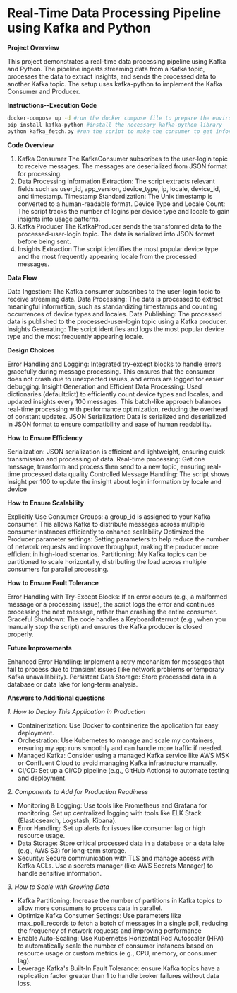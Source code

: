 # Real-Time Data Processing Pipeline using Kafka and Python

**Project Overview**

This project demonstrates a real-time data processing pipeline using Kafka and Python. The pipeline ingests streaming data from a Kafka topic, processes the data to extract insights, and sends the processed data to another Kafka topic. The setup uses kafka-python to implement the Kafka Consumer and Producer.

**Instructions--Execution Code**
```bash
docker-compose up -d #run the docker compose file to prepare the environment
pip install kafka-python #install the necessary kafka-python library
python kafka_fetch.py #run the script to make the consumer to get information and process data to send to producer, generating insights(Please type command+C when you want to stop the messages receiving)
```

**Code Overview**

1. Kafka Consumer
The KafkaConsumer subscribes to the user-login topic to receive messages.
The messages are deserialized from JSON format for processing.
2. Data Processing
Information Extraction: The script extracts relevant fields such as user_id, app_version, device_type, ip, locale, device_id, and timestamp.
Timestamp Standardization: The Unix timestamp is converted to a human-readable format.
Device Type and Locale Count: The script tracks the number of logins per device type and locale to gain insights into usage patterns.
3. Kafka Producer
The KafkaProducer sends the transformed data to the processed-user-login topic.
The data is serialized into JSON format before being sent.
4. Insights Extraction
The script identifies the most popular device type and the most frequently appearing locale from the processed messages.


**Data Flow**

Data Ingestion: The Kafka consumer subscribes to the user-login topic to receive streaming data.
Data Processing: The data is processed to extract meaningful information, such as standardizing timestamps and counting occurrences of device types and locales.
Data Publishing: The processed data is published to the processed-user-login topic using a Kafka producer.
Insights Generating: The script identifies and logs the most popular device type and the most frequently appearing locale.

**Design Choices**

Error Handling and Logging: Integrated try-except blocks to handle errors gracefully during message processing. This ensures that the consumer does not crash due to unexpected issues, and errors are logged for easier debugging.
Insight Generation and Efficient Data Processing: Used dictionaries (defaultdict) to efficiently count device types and locales, and updated insights every 100 messages. This batch-like approach balances real-time processing with performance optimization, reducing the overhead of constant updates.
JSON Serialization: Data is serialized and deserialized in JSON format to ensure compatibility and ease of human readability.

**How to Ensure Efficiency**

Serialization: JSON serialization is efficient and lightweight, ensuring quick transmission and processing of data.
Real-time processing: Get one message, transform and process then send to a new topic, ensuring real-time processed data quality
Controlled Message Handling: The script shows insight per 100 to update the insight about login information by locale and device

**How to Ensure Scalability**

Explicitly Use Consumer Groups: a group_id is assigned to your Kafka consumer. This allows Kafka to distribute messages across multiple consumer instances efficiently to enhance scalability
Optimized the Producer parameter settings: Setting parameters to help reduce the number of network requests and improve throughput, making the producer more efficient in high-load scenarios.
Partitioning: My Kafka topics can be partitioned to scale horizontally, distributing the load across multiple consumers for parallel processing.

**How to Ensure Fault Tolerance**

Error Handling with Try-Except Blocks: If an error occurs (e.g., a malformed message or a processing issue), the script logs the error and continues processing the next message, rather than crashing the entire consumer. 
Graceful Shutdown: The code handles a KeyboardInterrupt (e.g., when you manually stop the script) and ensures the Kafka producer is closed properly.

**Future Improvements**

Enhanced Error Handling: Implement a retry mechanism for messages that fail to process due to transient issues (like network problems or temporary Kafka unavailability).
Persistent Data Storage: Store processed data in a database or data lake for long-term analysis.

**Answers to Additional questions**

*1. How to Deploy This Application in Production*

- Containerization: Use Docker to containerize the application for easy deployment.
- Orchestration: Use Kubernetes to manage and scale my containers, ensuring my app runs smoothly and can handle more traffic if needed.
- Managed Kafka: Consider using a managed Kafka service like AWS MSK or Confluent Cloud to avoid managing Kafka infrastructure manually.
- CI/CD: Set up a CI/CD pipeline (e.g., GitHub Actions) to automate testing and deployment.

*2. Components to Add for Production Readiness*

- Monitoring & Logging:
Use tools like Prometheus and Grafana for monitoring.
Set up centralized logging with tools like ELK Stack (Elasticsearch, Logstash, Kibana).
- Error Handling:
Set up alerts for issues like consumer lag or high resource usage.
- Data Storage:
Store critical processed data in a database or a data lake (e.g., AWS S3) for long-term storage.
- Security:
Secure communication with TLS and manage access with Kafka ACLs.
Use a secrets manager (like AWS Secrets Manager) to handle sensitive information.

*3. How to Scale with Growing Data*

- Kafka Partitioning: Increase the number of partitions in Kafka topics to allow more consumers to process data in parallel.
- Optimize Kafka Consumer Settings: Use parameters like max_poll_records to fetch a batch of messages in a single poll, reducing the frequency of network requests and improving performance
- Enable Auto-Scaling: Use Kubernetes Horizontal Pod Autoscaler (HPA) to automatically scale the number of consumer instances based on resource usage or custom metrics (e.g., CPU, memory, or consumer lag).
- Leverage Kafka's Built-In Fault Tolerance: ensure Kafka topics have a replication factor greater than 1 to handle broker failures without data loss.





